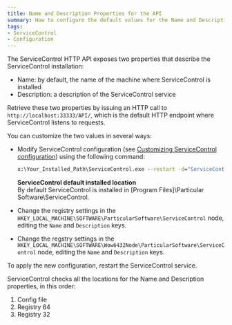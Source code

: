 ```yaml
---
title: Name and Description Properties for the API
summary: How to configure the default values for the Name and Description properties of the ServiceControl API
tags:
- ServiceControl
- Configuration
---
```

The ServiceControl HTTP API exposes two properties that describe the ServiceControl installation:

* Name: by default, the name of the machine where ServiceControl is installed
* Description: a description of the ServiceControl service

Retrieve these two properties by issuing an HTTP call to `http://localhost:33333/API/`, which is the default HTTP endpoint where ServiceControl listens to requests.

You can customize the two values in several ways:

* Modify ServiceControl configuration (see [Customizing ServiceControl configuration](creating-config-file.md)) using the following command:
  ```bat
  x:\Your_Installed_Path\ServiceControl.exe --restart -d="ServiceControl/Name==YourFavoriteName" -d="ServiceControl/Description==ServiceControl service description"
  ```

  <p class="alert alert-info">
  <strong>ServiceControl default installed location</strong><br/>
  By default ServiceControl is installed in [Program Files]\Particular Software\ServiceControl.
  </p>

* Change the registry settings in the `HKEY_LOCAL_MACHINE\SOFTWARE\ParticularSoftware\ServiceControl` node, editing the `Name` and `Description` keys.
* Change the regstry settings in the `HKEY_LOCAL_MACHINE\SOFTWARE\Wow6432Node\ParticularSoftware\ServiceControl` node, editing the `Name` and `Description` keys.

To apply the new configuration, restart the ServiceControl service.

ServiceControl checks all the locations for the Name and Description properties, in this order:

1. Config file
1. Registry 64
1. Registry 32
